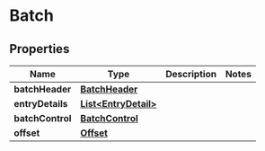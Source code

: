 # Batch

## Properties
Name | Type | Description | Notes
------------ | ------------- | ------------- | -------------
**batchHeader** | [**BatchHeader**](BatchHeader.md) |  | 
**entryDetails** | [**List&lt;EntryDetail&gt;**](EntryDetail.md) |  | 
**batchControl** | [**BatchControl**](BatchControl.md) |  | 
**offset** | [**Offset**](Offset.md) |  | 
